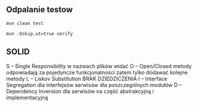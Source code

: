 ## Odpalanie testow

```
mvn clean test
```

```
mvn -Dskip.ut=true verify
```

## SOLID
S – Single Responsibility w nazwach plików widać
O – Open/Closed metody odpowiadają za pojedyncze funkcjonalności zatem tylko dodawać kolejne metody
L – Liskov Substitution BRAK DZIEDZICZENIA
I – Interface Segregation dla interfejsów serwisów dla poszczególnych modułów
D – Dependency Inversion dla serwisów na część abstrakcyjną i implementacyjną
